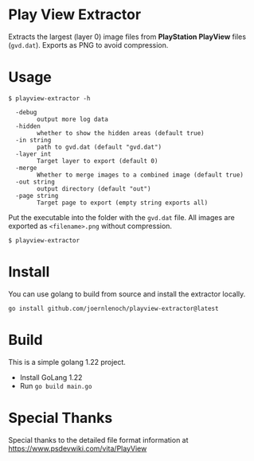 # Play View Extractor

Extracts the largest (layer 0) image files from **PlayStation PlayView** files (`gvd.dat`). Exports as PNG to avoid compression.

# Usage

```
$ playview-extractor -h

  -debug
        output more log data
  -hidden
        whether to show the hidden areas (default true)
  -in string
        path to gvd.dat (default "gvd.dat")
  -layer int
        Target layer to export (default 0)
  -merge
        Whether to merge images to a combined image (default true)
  -out string
        output directory (default "out")
  -page string
        Target page to export (empty string exports all)

```

Put the executable into the folder with the `gvd.dat` file. All images are exported as `<filename>.png` without 
compression.

```
$ playview-extractor  
```

# Install 

You can use golang to build from source and install the extractor locally.

```
go install github.com/joernlenoch/playview-extractor@latest
```

# Build

This is a simple golang 1.22 project.

- Install GoLang 1.22
- Run `go build main.go`

# Special Thanks

Special thanks to the detailed file format information at https://www.psdevwiki.com/vita/PlayView
